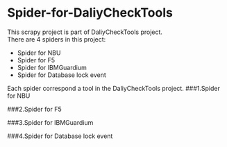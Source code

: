 # Spider-for-DaliyCheckTools
This scrapy project is part of DaliyCheckTools project.  
There are 4 spiders in this project:
- Spider for NBU
- Spider for F5
- Spider for IBMGuardium
- Spider for Database lock event  

Each spider correspond a tool in the DaliyCheckTools project.
###1.Spider for NBU

###2.Spider for F5

###3.Spider for IBMGuardium

###4.Spider for Database lock event
